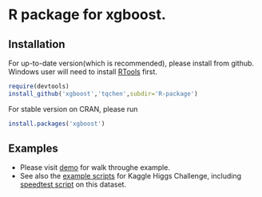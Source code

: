 # R package for xgboost.

## Installation

For up-to-date version(which is recommended), please install from github. Windows user will need to install [RTools](http://cran.r-project.org/bin/windows/Rtools/) first.

```r
require(devtools)
install_github('xgboost','tqchen',subdir='R-package')
```

For stable version on CRAN, please run

```r
install.packages('xgboost')
```

## Examples

* Please visit [demo](https://github.com/tqchen/xgboost/blob/master/R-package/inst/examples/demo.R) for walk throughe example.
* See also the [example scripts](https://github.com/tqchen/xgboost/tree/master/demo/kaggle-higgs) for Kaggle Higgs Challenge, including [speedtest script](https://github.com/tqchen/xgboost/blob/master/demo/kaggle-higgs/speedtest.R) on this dataset.
